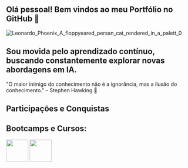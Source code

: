 ## Olá pessoal! **Bem vindos ao meu Portfólio no GitHub** 🚀
![Leonardo_Phoenix_A_floppyeared_persan_cat_rendered_in_a_palett_0](https://github.com/user-attachments/assets/4b21ced0-4492-49a3-a543-50c3119bb920)
## Sou movida pelo aprendizado contínuo, buscando constantemente explorar novas abordagens em IA.
"O maior inimigo do conhecimento não é a ignorância, mas a ilusão do conhecimento." – Stephen Hawking 🌟

 ## Participações e Conquistas

 ## Bootcamps e Cursos:

 <img src="https://assets.dio.me/1sqn3R--VWHRW4eb4-KnqeFKGFbnaxNKz3Q883q-HkI/f:webp/h:120/q:80/L3RyYWNrcy9lMGI0YWQ1MS1hNGM3LTRlNjEtYTY4My1jMDRmNmQzNzZlOWMucG5n" height="60"></a>
 <img src="https://assets.dio.me/XeSGwYIOI2Xvl-7_WTEcgvxCHX-BBwsBtkI5fY7ParU/f:webp/h:120/q:80/L3RyYWNrcy80ZGViNDBkZS03ZmI2LTQyMjktYTZhNS05NzE4NTM4MWQ1NzcucG5n" height="60"></a>
